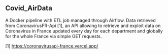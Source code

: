 ## Covid_AirData

A Docker pipeline with ETL job managed through Airflow. Data retrieved from CoronavirusFR-Api [1], an API allowing to retrieve and exploit data on Coronavirus in France updated every day for each department and globally for the whole France via simple GET requests. 

[1] https://coronavirusapi-france.vercel.app/
